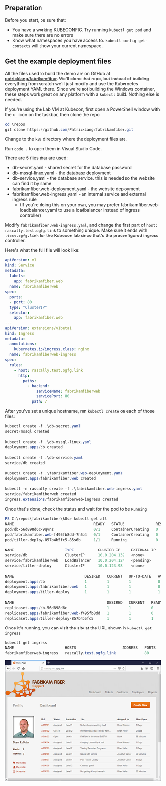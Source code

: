 

## Preparation

Before you start, be sure that:

- You have a working KUBECONFIG. Try running `kubectl get pod` and make sure there are no errors
- Know what namespaces you have access to. `kubectl config get-contexts` will show your current namespace.


## Get the example deployment files

All the files used to build the demo are on GitHub at [patricklang/fabrikamfiber]((https://github.com/PatrickLang/fabrikamfiber/tree/helm-2019-mssql-linux)). We'll clone that repo, but instead of building everything from scratch we'll just modify and use the Kubernetes deployment YAML there. Since we're not building the Windows container, these steps work great on any platform with a `kubectl` build. Nothing else is needed.

If you're using the Lab VM at Kubecon, first open a PowerShell window with the `>_` icon on the taskbar, then clone the repo

```powershell
cd \repos
git clone https://github.com/PatrickLang/fabrikamfiber.git
```

Change to the `k8s` directory where the deployment files are.

Run `code .` to open them in Visual Studio Code.

There are 5 files that are used:
- db-secret.yaml - shared secret for the database password
- db-mssql-linux.yaml - the database deployment
- db-service.yaml - the database service. this is needed so the website can find it by name
- fabrikamfiber.web-deployment.yaml - the website deployment
- fabrikamfiber.web-ingress.yaml - an internal service and external ingress rule
  - (If you're doing this on your own, you may prefer fabrikamfiber.web-loadbalancer.yaml to use a loadbalancer instead of ingress controller)

Modify `fabrikamfiber.web-ingress.yaml`, and change the first part of `host: rascally.test.ogfg.link` to something unique. Make sure it ends with `.test.ogfg.link` for the Kubecon lab since that's the preconfigured ingress controller.

Here's what the full file will look like:

```yaml
apiVersion: v1
kind: Service
metadata:
  labels:
    app: fabrikamfiber.web
  name: fabrikamfiberweb
spec:
  ports:
  - port: 80
  type: "ClusterIP"
  selector:
    app: fabrikamfiber.web
---
apiVersion: extensions/v1beta1
kind: Ingress
metadata:
  annotations:
    kubernetes.io/ingress.class: nginx
  name: fabrikamfiberweb-ingress
spec:
  rules:
    - host: rascally.test.ogfg.link
      http:
        paths:
          - backend:
              serviceName: fabrikamfiberweb
              servicePort: 80
            path: /
```

After you've set a unique hostname, run `kubectl create` on each of those files:

```powershell
kubectl create -f .\db-secret.yaml
secret/mssql created

kubectl create -f .\db-mssql-linux.yaml
deployment.apps/db created

kubectl create -f .\db-service.yaml
service/db created

kubectl create -f .\fabrikamfiber.web-deployment.yaml
deployment.apps/fabrikamfiber.web created

kubectl -n rascally create -f .\fabrikamfiber.web-ingress.yaml
service/fabrikamfiberweb created
ingress.extensions/fabrikamfiberweb-ingress created
```

Once that's done, check the status and wait for the pod to be `Running`

```powershell
PS C:\repos\fabrikamfiber\k8s> kubectl get all
NAME                                    READY   STATUS              RESTARTS   AGE
pod/db-56d898d6c-9qvnz                  0/1     ContainerCreating   0          30s
pod/fabrikamfiber.web-f495fb8dd-7h5p4   0/1     ContainerCreating   0          12s
pod/tiller-deploy-857b4b5fc5-85s6b      1/1     Running             0          61m

NAME                       TYPE           CLUSTER-IP     EXTERNAL-IP   PORT(S)        AGE
service/db                 ClusterIP      10.0.204.139   <none>        1433/TCP       21s
service/fabrikamfiberweb   LoadBalancer   10.0.204.124   <pending>     80:32648/TCP   7s
service/tiller-deploy      ClusterIP      10.0.123.98    <none>        44134/TCP      61m

NAME                                DESIRED   CURRENT   UP-TO-DATE   AVAILABLE   AGE
deployment.apps/db                  1         1         1            0           30s
deployment.apps/fabrikamfiber.web   1         1         1            0           12s
deployment.apps/tiller-deploy       1         1         1            1           61m

NAME                                          DESIRED   CURRENT   READY   AGE
replicaset.apps/db-56d898d6c                  1         1         0       30s
replicaset.apps/fabrikamfiber.web-f495fb8dd   1         1         0       12s
replicaset.apps/tiller-deploy-857b4b5fc5      1         1         1       61m
```

Once it's running, you can visit the site at the URL shown in `kubectl get ingress`

```powershell
kubectl get ingress
NAME                       HOSTS                     ADDRESS   PORTS   AGE
fabrikamfiberweb-ingress   rascally.test.ogfg.link             80      24m
```

![Screenshot of the site](SiteLoaded.png)